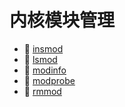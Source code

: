 # 内核模块管理

* 📄 [insmod](siyuan://blocks/20240227111004-f1j5x4j)
* 📄 [lsmod](siyuan://blocks/20231110105237-lt7vzhc)
* 📄 [modinfo](siyuan://blocks/20231110105237-66gsn8o)
* 📄 [modprobe](siyuan://blocks/20231110105237-edx85nc)
* 📄 [rmmod](siyuan://blocks/20240405215603-pkculml)

‍

‍

